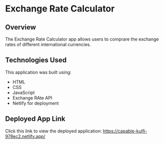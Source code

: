 # Exchange Rate Calculator

## Overview

The Exchange Rate Calculator app allows users to comprare the exchange rates of different international currencies. 

## Technologies Used

This application was built using:
* HTML
* CSS
* JavaScript
* Exchange RAte API
* Netlify for deployment

## Deployed App Link

Click this link to view the deployed application: https://capable-kulfi-978ec2.netlify.app/
